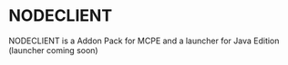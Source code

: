 # NODECLIENT
NODECLIENT is a Addon Pack for MCPE and a launcher for Java Edition (launcher coming soon)
